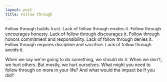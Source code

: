 ```yaml
---
layout: post
title: Follow through
---
```


Follow through builds trust. Lack of follow through erodes it. Follow through encourages honesty. Lack of follow through discourages it. Follow through honors commitment and responsibility. Lack of follow through denies it. Follow through requires discipline and sacrifice. Lack of follow through avoids it.

When we say we're going to do something, we should do it. When we don't, we hurt others. But mostly, we hurt ourselves. What might you need to follow through on more in your life? And what would the impact be if you did?
